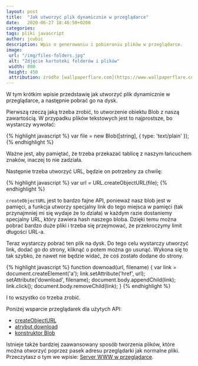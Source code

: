 ```yaml
---
layout: post
title:  "Jak utworzyć plik dynamicznie w przeglądarce"
date:   2020-06-27 18:46:50+0200
categories:
tags: pliki javascript
author: jcubic
description: Wpis o generowaniu i pobieraniu plików w przeglądarce.
image:
 url: "/img/files-folders.jpg"
 alt: "Zdjęcie kartoteki folderów i plików"
 width: 800
 height: 450
 attribution: źródło [wallpaperflare.com](https://www.wallpaperflare.com/blue-metal-folder-cases-organization-register-files-office-wallpaper-zfetf); licencja [Domena Publiczna](https://creativecommons.org/licenses/publicdomain/)
---
```



W tym krótkim wpisie przedstawię jak utworzyć plik dynamicznie w przeglądarce, a następnie
pobrać go na dysk.

<!-- more -->

Pierwszą rzeczą jaką trzeba zrobić, to utworzenie obiektu Blob z naszą zawartością.
W przypadku plików tekstowych jest to najprostsze, bo wystarczy wywołać:

{% highlight javascript %}
var file = new Blob([string], { type: 'text/plain' });
{% endhighlight %}

Ważne jest, aby pamiętać, że trzeba przekazać tablicę z naszym łańcuchem znaków,
inaczej to nie zadziała.

Następnie trzeba utworzyć URL, będzie on potrzebny za chwilę:

{% highlight javascript %}
var url = URL.createObjectURL(file);
{% endhighlight %}

`createObjectURL` jest to bardzo fajne API, ponieważ nasz blob jest w pamięci, a funkcja utworzy
specjalny link do tego miejsca w pamięci (tak przynajmniej mi się wydaje że to działa)
w każdym razie dostaniemy specjalny URL, który zawiera hash naszego bloba. Dzięki temu
można pobrać bardzo duże pliki i trzeba się przejmować, że przekroczymy limit długości URL-a.

Teraz wystarczy pobrać ten plik na dysk. Do tego celu wystarczy utworzyć link, dodać go do
strony, kliknąć o potem można go usunąć. Wykona się to tak szybko, że nawet nie będzie widać, że
coś zostało dodane do strony.

{% highlight javascript %}
function downoad(url, filename) {
    var link = document.createElement('a');
    link.setAttribute('href', url);
    setAttribute('download', filename);
    document.body.appendChild(link);
    link.click();
    document.body.removeChild(link);
}
{% endhighlight %}

I to wszystko co trzeba zrobić.

Poniżej wsparcie przeglądarek dla użytych API:

* [createObjectURL](https://caniuse.com/#feat=mdn-api_url_createobjecturl)
* [atrybut download](https://caniuse.com/#feat=download)
* [konstruktor Blob](https://caniuse.com/#feat=blobbuilder)

Istnieje także bardziej zaawansowany sposób tworzenia plików, które można otworzyć
poprzez pasek adresu przeglądarki jak normalne pliki. Przeczytasz o tym we wpisie:
[Server WWW w przeglądarce](/2018/08/serwer-www-w-przegladarce.html).
